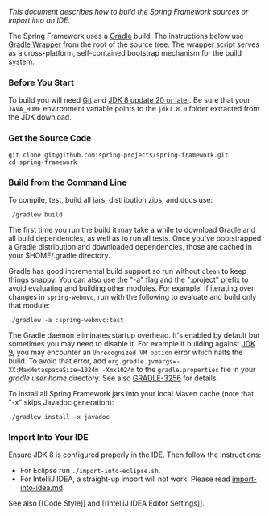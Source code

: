 _This document describes how to build the Spring Framework sources or import into an IDE._

The Spring Framework uses a [Gradle](http://gradle.org) build. The instructions below
use [Gradle Wrapper](http://vimeo.com/34436402) from the root of the source tree.
The wrapper script serves as a cross-platform, self-contained bootstrap mechanism
for the build system.

### Before You Start

To build you will need [Git](http://help.github.com/set-up-git-redirect) and
[JDK 8 update 20 or later](http://www.oracle.com/technetwork/java/javase/downloads).
Be sure that your `JAVA_HOME` environment variable points to the `jdk1.8.0` folder
extracted from the JDK download.

### Get the Source Code

```
git clone git@github.com:spring-projects/spring-framework.git
cd spring-framework
```

### Build from the Command Line

To compile, test, build all jars, distribution zips, and docs use:
```
./gradlew build
```

The first time you run the build it may take a while to download Gradle and all build dependencies, as well as to run all tests. Once you've bootstrapped a Gradle distribution and downloaded dependencies, those are cached in your $HOME/.gradle directory.

Gradle has good incremental build support so run without `clean` to keep things snappy. You can also use the "-a" flag and the ":project" prefix to avoid evaluating and building other modules. For example, if iterating over changes in `spring-webmvc`, run with the following to evaluate and build only that module:
```
./gradlew -a :spring-webmvc:test
```

The Gradle daemon eliminates startup overhead. It's enabled by default but sometimes you may need to disable it. For example if building against [JDK 9](https://jdk9.java.net/download/), you may encounter an `Unrecognized VM option` error which halts the build. To avoid that error, add `org.gradle.jvmargs=-XX:MaxMetaspaceSize=1024m -Xmx1024m` to the `gradle.properties` file in your _gradle user home_ directory. See also [GRADLE-3256](https://issues.gradle.org/browse/GRADLE-3256) for details.

To install all Spring Framework jars into your local Maven cache (note that "-x" skips Javadoc generation):
```
./gradlew install -x javadoc
```

### Import Into Your IDE

Ensure JDK 8 is configured properly in the IDE. Then follow the instructions:
* For Eclipse run `./import-into-eclipse.sh`.
* For IntelliJ IDEA, a straight-up import will not work. Please read [import-into-idea.md](https://github.com/spring-projects/spring-framework/blob/master/import-into-idea.md).

See also [[Code Style]] and [[IntelliJ IDEA Editor Settings]].
